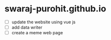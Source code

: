 ﻿# swaraj-purohit.github.io
- [ ] update the website using vue js
- [ ] add data writer
- [ ] create a meme web page
